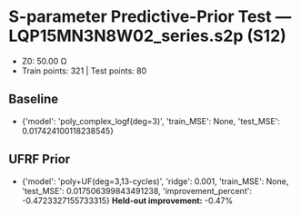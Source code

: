 # S-parameter Predictive-Prior Test — LQP15MN3N8W02_series.s2p (S12)
- Z0: 50.00 Ω
- Train points: 321  |  Test points: 80

## Baseline
- {'model': 'poly_complex_logf(deg=3)', 'train_MSE': None, 'test_MSE': 0.017424100118238545}

## UFRF Prior
- {'model': 'poly+UF(deg=3,13-cycles)', 'ridge': 0.001, 'train_MSE': None, 'test_MSE': 0.017506399843491238, 'improvement_percent': -0.4723327155733315}
**Held-out improvement:** -0.47%